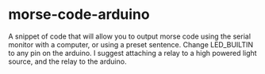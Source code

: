 # morse-code-arduino
A snippet of code that will allow you to output morse code using the serial monitor with a computer, or using a preset sentence.
Change LED_BUILTIN to any pin on the arduino. I suggest attaching a relay to a high powered light source, and the relay to the arduino.
